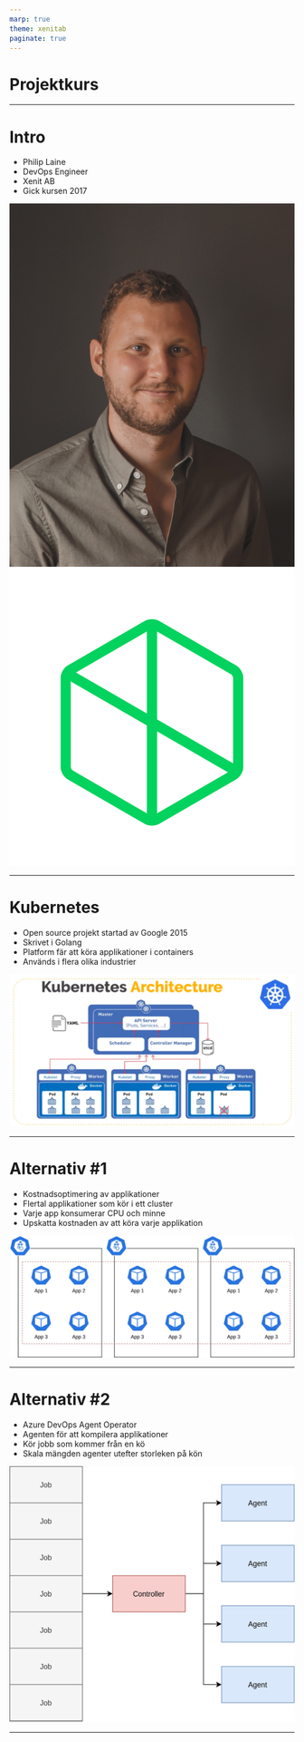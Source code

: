 ```yaml
---
marp: true
theme: xenitab
paginate: true
---
```


<!-- _paginate: false -->
<!-- _class: lead -->

# Projektkurs

---

# Intro

- Philip Laine
- DevOps Engineer
- Xenit AB
- Gick kursen 2017

![bg w:40% vertical right](./assets/PL.jpg)
![bg w:40% vertical right](./assets/logo_green.jpg)

---

# Kubernetes
- Open source projekt startad av Google 2015
- Skrivet i Golang
- Platform fär att köra applikationer i containers
- Används i flera olika industrier

![bg w:90% right](./assets/arch.png)

---

# Alternativ #1
- Kostnadsoptimering av applikationer
- Flertal applikationer som kör i ett cluster
- Varje app konsumerar CPU och minne
- Upskatta kostnaden av att köra varje applikation

![bg w:90% left](./assets/cost-opt.jpg)

---

# Alternativ #2
- Azure DevOps Agent Operator
- Agenten för att kompilera applikationer
- Kör jobb som kommer från en kö
- Skala mängden agenter utefter storleken på kön

![bg w:90% left](./assets/agent.jpg)

---
